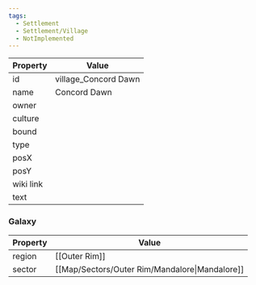 ```yaml
---
tags:
  - Settlement
  - Settlement/Village
  - NotImplemented
---
```


| Property  | Value                |
| --------- | -------------------- |
| id        | village_Concord Dawn |
| name      | Concord Dawn         |
| owner     |                      |
| culture   |                      |
| bound     |                      |
| type      |                      |
| posX      |                      |
| posY      |                      |
| wiki link |                      |
| text      |                      |

### Galaxy
| Property | Value                                          |
| -------- | ---------------------------------------------- |
| region   | [[Outer Rim]]                                  |
| sector   | [[Map/Sectors/Outer Rim/Mandalore\|Mandalore]] |
